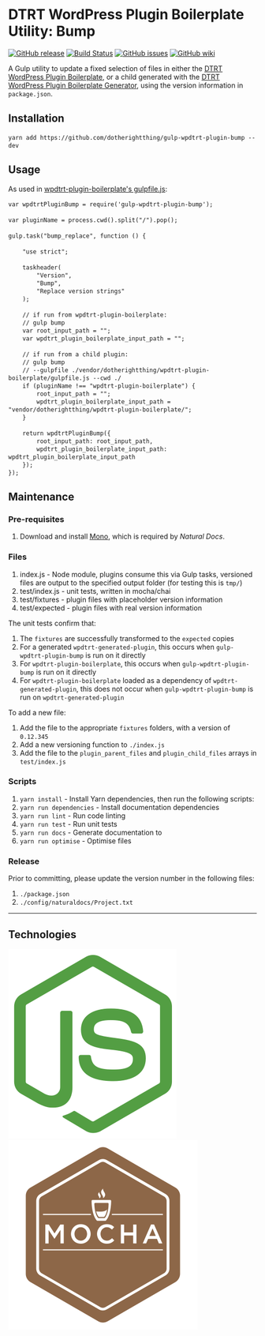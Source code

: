 # DTRT WordPress Plugin Boilerplate Utility: Bump

[![GitHub release](https://img.shields.io/github/release/dotherightthing/gulp-wpdtrt-plugin-bump.svg?branch=master)](https://github.com/dotherightthing/gulp-wpdtrt-plugin-bump/releases) [![Build Status](https://travis-ci.org/dotherightthing/gulp-wpdtrt-plugin-bump.svg?branch=master)](https://travis-ci.org/dotherightthing/gulp-wpdtrt-plugin-bump) [![GitHub issues](https://img.shields.io/github/issues/dotherightthing/gulp-wpdtrt-plugin-bump.svg)](https://github.com/dotherightthing/gulp-wpdtrt-plugin-bump/issues) [![GitHub wiki](https://img.shields.io/badge/documentation-wiki-lightgrey.svg)](https://github.com/dotherightthing/wpdtrt-plugin-boilerplate/wiki)

A Gulp utility to update a fixed selection of files in either the [DTRT WordPress Plugin Boilerplate](https://github.com/dotherightthing/wpdtrt-plugin-boilerplate/), or a child generated with the [DTRT WordPress Plugin Boilerplate Generator](https://github.com/dotherightthing/generator-wp-plugin-boilerplate), using the version information in `package.json`.

## Installation

```
yarn add https://github.com/dotherightthing/gulp-wpdtrt-plugin-bump --dev
```

## Usage

As used in [wpdtrt-plugin-boilerplate's gulpfile.js](https://github.com/dotherightthing/wpdtrt-plugin-boilerplate/blob/master/gulpfile.js):

```
var wpdtrtPluginBump = require('gulp-wpdtrt-plugin-bump');

var pluginName = process.cwd().split("/").pop();

gulp.task("bump_replace", function () {

    "use strict";

    taskheader(
        "Version",
        "Bump",
        "Replace version strings"
    );

    // if run from wpdtrt-plugin-boilerplate:
    // gulp bump
    var root_input_path = "";
    var wpdtrt_plugin_boilerplate_input_path = "";

    // if run from a child plugin:
    // gulp bump
    // --gulpfile ./vendor/dotherightthing/wpdtrt-plugin-boilerplate/gulpfile.js --cwd ./
    if (pluginName !== "wpdtrt-plugin-boilerplate") {
        root_input_path = "";
        wpdtrt_plugin_boilerplate_input_path = "vendor/dotherightthing/wpdtrt-plugin-boilerplate/";
    }

    return wpdtrtPluginBump({
        root_input_path: root_input_path,
        wpdtrt_plugin_boilerplate_input_path: wpdtrt_plugin_boilerplate_input_path
    });
});
```

## Maintenance

### Pre-requisites

1. Download and install [Mono](https://www.mono-project.com/download/stable/), which is required by *Natural Docs*.

### Files

1. index.js - Node module, plugins consume this via Gulp tasks, versioned files are output to the specified output folder (for testing this is `tmp/`)
1. test/index.js - unit tests, written in mocha/chai
1. test/fixtures - plugin files with placeholder version information
1. test/expected - plugin files with real version information

The unit tests confirm that:

1. The `fixtures` are successfully transformed to the `expected` copies
1. For a generated `wpdtrt-generated-plugin`, this occurs when `gulp-wpdtrt-plugin-bump` is run on it directly
1. For `wpdtrt-plugin-boilerplate`, this occurs when `gulp-wpdtrt-plugin-bump` is run on it directly
1. For `wpdtrt-plugin-boilerplate` loaded as a dependency of `wpdtrt-generated-plugin`, this does not occur when `gulp-wpdtrt-plugin-bump` is run on `wpdtrt-generated-plugin`

To add a new file:

1. Add the file to the appropriate `fixtures` folders, with a version of `0.12.345`
2. Add a new versioning function to `./index.js`
3. Add the file to the `plugin_parent_files` and `plugin_child_files` arrays in `test/index.js`

### Scripts

1. `yarn install` - Install Yarn dependencies, then run the following scripts:
1. `yarn run dependencies` - Install documentation dependencies
1. `yarn run lint` - Run code linting
1. `yarn run test` - Run unit tests
1. `yarn run docs` - Generate documentation to <docs/>
1. `yarn run optimise` - Optimise files

### Release

Prior to committing, please update the version number in the following files:

1. `./package.json`
1. `./config/naturaldocs/Project.txt`

---

## Technologies

[![node.js](github-ui/icons/optimised/nodejs.svg)](https://nodejs.org/)
[![Mocha](github-ui/icons/optimised/mocha.svg)](https://mochajs.org/)

